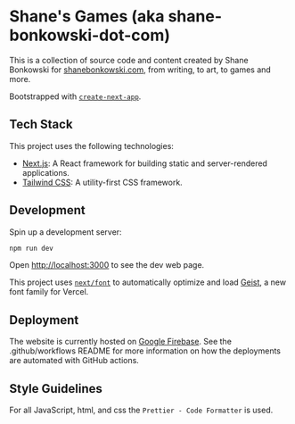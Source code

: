 # Shane's Games (aka shane-bonkowski-dot-com)

This is a collection of source code and content created by Shane Bonkowski for [shanebonkowski.com](https://shanebonkowski.com/), from writing, to art, to games and more.

Bootstrapped with [`create-next-app`](https://nextjs.org/docs/app/api-reference/cli/create-next-app).

## Tech Stack

This project uses the following technologies:

- [Next.js](https://nextjs.org/): A React framework for building static and server-rendered applications.
- [Tailwind CSS](https://tailwindcss.com/): A utility-first CSS framework.

## Development

Spin up a development server:

```bash
npm run dev
```

Open [http://localhost:3000](http://localhost:3000) to see the dev web page.

This project uses [`next/font`](https://nextjs.org/docs/app/building-your-application/optimizing/fonts) to automatically optimize and load [Geist](https://vercel.com/font), a new font family for Vercel.

## Deployment

The website is currently hosted on [Google Firebase](https://firebase.google.com/). See the .github/workflows README for more information on how the deployments are automated with GitHub actions.

## Style Guidelines

For all JavaScript, html, and css the `Prettier - Code Formatter` is used.
